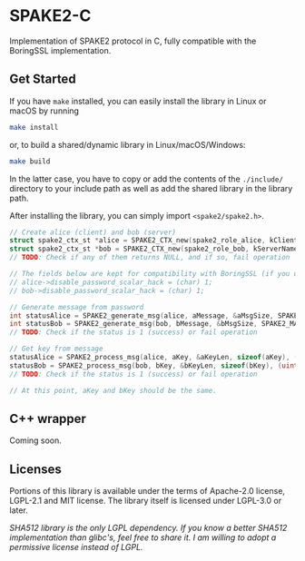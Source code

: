 # SPAKE2-C

Implementation of SPAKE2 protocol in C, fully compatible with the BoringSSL implementation.

## Get Started

If you have `make` installed, you can easily install the library in Linux or macOS by running

```sh
make install
```

or, to build a shared/dynamic library in Linux/macOS/Windows:

```sh
make build
```

In the latter case, you have to copy or add the contents of the `./include/` directory to your
include path as well as add the shared library in the library path.

After installing the library, you can simply import `<spake2/spake2.h>`.

```c
// Create alice (client) and bob (server)
struct spake2_ctx_st *alice = SPAKE2_CTX_new(spake2_role_alice, kClientName, sizeof(kClientName), kServerName, sizeof(kServerName));
struct spake2_ctx_st *bob = SPAKE2_CTX_new(spake2_role_bob, kServerName, sizeof(kServerName), kClientName, sizeof(kClientName));
// TODO: Check if any of them returns NULL, and if so, fail operation

// The fields below are kept for compatibility with BoringSSL (if you use them)
// alice->disable_password_scalar_hack = (char) 1;
// bob->disable_password_scalar_hack = (char) 1;

// Generate message from password
int statusAlice = SPAKE2_generate_msg(alice, aMessage, &aMsgSize, SPAKE2_MAX_MSG_SIZE, kPassword, sizeof(kPassword));
int statusBob = SPAKE2_generate_msg(bob, bMessage, &bMsgSize, SPAKE2_MAX_MSG_SIZE, kPassword, sizeof(kPassword));
// TODO: Check if the status is 1 (success) or fail operation

// Get key from message
statusAlice = SPAKE2_process_msg(alice, aKey, &aKeyLen, sizeof(aKey), (uint8_t *) bMessage, bMsgSize);
statusBob = SPAKE2_process_msg(bob, bKey, &bKeyLen, sizeof(bKey), (uint8_t *) aMessage, aMsgSize);
// TODO: Check if the status is 1 (success) or fail operation

// At this point, aKey and bKey should be the same.
```

## C++ wrapper

Coming soon.

## Licenses

Portions of this library is available under the terms of Apache-2.0 license, LGPL-2.1 and MIT
license. The library itself is licensed under LGPL-3.0 or later.

_SHA512 library is the only LGPL dependency. If you know a better SHA512 implementation than
glibc's, feel free to share it. I am willing to adopt a permissive license instead of LGPL._
